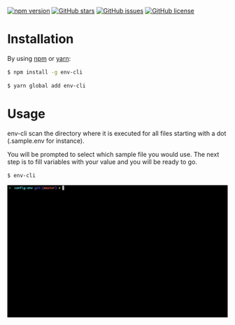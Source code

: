 [![npm version](https://badge.fury.io/js/env-cli.svg)](https://badge.fury.io/js/env-cli)
[![GitHub stars](https://img.shields.io/github/stars/nathanagez/env-cli)](https://github.com/nathanagez/env-cli/stargazers)
[![GitHub issues](https://img.shields.io/github/issues/nathanagez/env-cli)](https://github.com/nathanagez/env-cli/issues)
[![GitHub license](https://img.shields.io/github/license/nathanagez/env-cli)](https://github.com/nathanagez/env-cli/blob/master/LICENSE)


# Installation

By using [npm](http://npmjs.org) or [yarn](https://yarnpkg.com/):

```bash
$ npm install -g env-cli
```
```bash
$ yarn global add env-cli
```

# Usage

env-cli scan the directory where it is executed for all files starting with a dot (.sample.env for instance).

You will be prompted to select which sample file you would use.
The next step is to fill variables with your value and you will be ready to go.

```bash
$ env-cli
```

![](demo.gif)